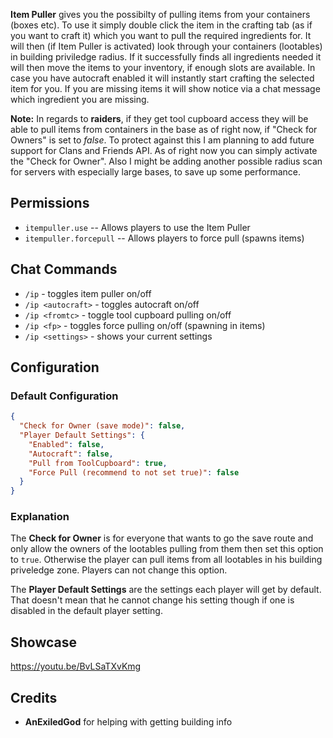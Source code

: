 **Item Puller** gives you the possibilty of pulling items from your containers (boxes etc). To use it simply double click the item in the crafting tab (as if you want to craft it) which you want to pull the required ingredients for. It will then (if Item Puller is activated) look through your containers (lootables) in building priviledge radius. If it successfully finds all ingredients needed it will then move the items to your inventory, if enough slots are available. In case you have autocraft enabled it will instantly start crafting the selected item for you. If you are missing items it will show notice via a chat message which ingredient you are missing.

**Note:** In regards to **raiders**, if they get tool cupboard access they will be able to pull items from containers in the base as of right now, if "Check for Owners" is set to *false*. To protect against this I am planning to add future support for Clans and Friends API. As of right now you can simply activate the "Check for Owner". Also I might be adding another possible radius scan for servers with especially large bases, to save up some performance.

## Permissions

*  `itempuller.use` -- Allows players to use the Item Puller
*  `itempuller.forcepull` -- Allows players to force pull (spawns items)

## Chat Commands

* `/ip` - toggles item puller on/off
* `/ip <autocraft>` - toggles autocraft on/off
* `/ip <fromtc>` - toggle tool cupboard pulling on/off
* `/ip <fp>` - toggles force pulling on/off (spawning in items)
* `/ip <settings>` - shows your current settings

## Configuration

### Default Configuration

```json
{
  "Check for Owner (save mode)": false,
  "Player Default Settings": {
    "Enabled": false,
    "Autocraft": false,
    "Pull from ToolCupboard": true,
    "Force Pull (recommend to not set true)": false
  }
}
```

### Explanation

The **Check for Owner** is for everyone that wants to go the save route and only allow the owners of the lootables pulling from them then set this option to `true`. Otherwise the player can pull items from all lootables in his building priveledge zone. Players can not change this option. 

The **Player Default Settings** are the settings each player will get by default. That doesn't mean that he cannot change his setting though if one is disabled in the default player setting.

## Showcase
https://youtu.be/BvLSaTXvKmg

## Credits

* **AnExiledGod** for helping with getting building info